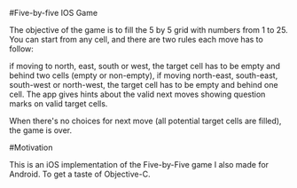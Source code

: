 #Five-by-five IOS Game

The objective of the game is to fill the 5 by 5 grid with numbers from 1 to 25. You can start from any cell, and there are two rules each move has to follow:

if moving to north, east, south or west, the target cell has to be empty and behind two cells (empty or non-empty),
if moving north-east, south-east, south-west or north-west, the target cell has to be empty and behind one cell.
The app gives hints about the valid next moves showing question marks on valid target cells.

When there's no choices for next move (all potential target cells are filled), the game is over.

#Motivation

This is an iOS implementation of the Five-by-Five game I also made for Android. To get a taste of Objective-C.
